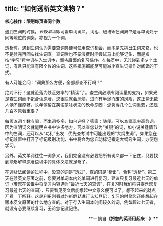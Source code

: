 title: "如何透析英文读物？"
---

**核心操作：限制每页查词个数**

遇到生词的时候，*长按单词*即可查单词词义。词组、短语等在词典中是与单词处于同等地位的词条，亦视为一个词。

透析时，遇到生词认为需要查词典便可使用查词机会，而不是先挑出生词来查，也不是读完再回头找生词查。查词后也不要浪费时间尝试马上能够记住，而是点按“学习”将单词存入生词本，留待后面的复习操作。在每页中，无论碰到多少个生词，有且只能查有限个数的生词。这些措施都能尽可能减少查生词操作对阅读的干扰。

有人可能会问：“词典那么方便，全部都查不行吗？”

绝对不行！这就沦落为缺乏效率的“精读”了。查生词必须有阅读量的支持，如果光是查生词而不配合读原著，您很快就会厌烦，进而有半途而废的风险，这正是无数人读不懂原著，长年停留在英语蒙昧状态的致命原因：您觉得几个生词重要，还是几百本原著重要？

每页查词个数有限，而生词多多，如何选择？答案：随便。可以查重现率高的词，因为查明词义就能明白书中许多地方，可以查您认为“关键”的词，如小说关键情节中的生词，还可以从“功利”出发，优先查考试中可能出现的“大纲生词”。如果您在标记设置中打开了标记级别功能，书中将会为您自动标记指定大纲的生词，方便您学习。

另外，英文单词往往一词多义，我们完全没有必要把所有词义都一下记住，只要找到能够解释原著语境中的具体义项就足够了。

在透析法阅读的过程中，没查的词是“透过”，查的词是“析出”，合称“透析”。第二天在读英文原著之前，您要对单词本内的单词进行复习，建议只复习最近七天的单词（若您在设置中将复习内容选为“最近七天的查询”，在复习时我们将只提示您复习最近七天的查词），只要看见英文后能想起中文意义便可以了，想不起来的就点开看一下解释。这是利用刚看过的新鲜劲进行认知登记，复习的时候您还能想起在哪本英文原著的什么地方查的。对于存入生词本时间较久的词，例如超过七天者，就没有必要继续复习，无论您记没记住。</p>

<div align="right">**-- 摘自<b>《把您的英语用起来！》**</p>